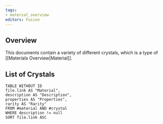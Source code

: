 ```yaml
---
tags:
- material_overview
editors: Fusion
---
```

## Overview
This documents contain a variety of different crystals, which is a type of [[Materials Overview|Material]].
## List of Crystals
```dataview
TABLE WITHOUT ID
file.link AS "Material",
description AS "Description",
properties AS "Properties",
rarity AS "Rarity"
FROM #material AND #crystal
WHERE description != null
SORT file.link ASC
```

